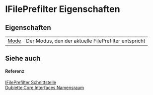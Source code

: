 # IFilePrefilter Eigenschaften




## Eigenschaften
<table>
<tr>
<td><a href="4ac3e5be-e336-3ac1-0cb8-19556a32f3c5">Mode</a></td>
<td>Der Modus, den der aktuelle FilePrefilter entspricht</td></tr>
</table>

## Siehe auch


#### Referenz
<a href="85d71403-cd59-2093-86d1-420500a9ff09">IFilePrefilter Schnittstelle</a>  
<a href="58638396-328c-8342-0d09-e8f5f624b914">Dublette.Core.Interfaces Namensraum</a>  
